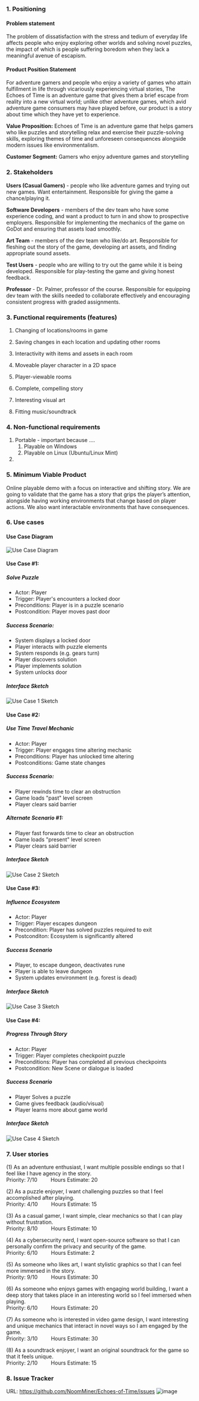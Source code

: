 ### 1\. Positioning

#### **Problem statement**

The problem of dissatisfaction with the stress and tedium of everyday life affects people who enjoy exploring other worlds and solving novel puzzles, the impact of which is people suffering boredom when they lack a meaningful avenue of escapism.

#### **Product Position Statement**

For adventure gamers and people who enjoy a variety of games who attain fulfillment in life through vicariously experiencing virtual stories, The Echoes of Time is an adventure game that gives them a brief escape from reality into a new virtual world; unlike other adventure games, which avid adventure game consumers may have played before, our product is a story about time which they have yet to experience.

**Value Proposition:** Echoes of Time is an adventure game that helps gamers who like puzzles and storytelling relax and exercise their puzzle-solving skills, exploring themes of time and unforeseen consequences alongside modern issues like environmentalism.

**Customer Segment:** Gamers who enjoy adventure games and storytelling

### 2\. Stakeholders

**Users (Casual Gamers)** \- people who like adventure games and trying out new games. Want entertainment. Responsible for giving the game a chance/playing it.

**Software Developers** \- members of the dev team who have some experience coding, and want a product to turn in and show to prospective employers. Responsible for implementing the mechanics of the game on GoDot and ensuring that assets load smoothly.

**Art Team** \- members of the dev team who like/do art. Responsible for fleshing out the story of the game, developing art assets, and finding appropriate sound assets.

**Test Users** \- people who are willing to try out the game while it is being developed. Responsible for play-testing the game and giving honest feedback.

**Professor** \- Dr. Palmer, professor of the course. Responsible for equipping dev team with the skills needed to collaborate effectively and encouraging consistent progress with graded assignments. 

### 3\. Functional requirements (features)

1. Changing of locations/rooms in game

2. Saving changes in each location and updating other rooms

3. Interactivity with items and assets in each room 

4. Moveable player character in a 2D space

5. Player-viewable rooms

6. Complete, compelling story

7. Interesting visual art

8. Fitting music/soundtrack

### 4\. Non-functional requirements

1. Portable \- important because ….  
   1. Playable on Windows  
   2. Playable on Linux (Ubuntu/Linux Mint)  
2. 

### 5\. Minimum Viable Product

Online playable demo with a focus on interactive and shifting story. We are going to validate that the game has a story that grips the player’s attention, alongside having working environments that change based on player actions. We also want interactable environments that have consequences. 

### 6\. Use cases
#### Use Case Diagram
![Use Case Diagram](Use_Case_Diagram.png)


#### Use Case \#1:
##### Solve Puzzle
- Actor: Player
- Trigger: Player's encounters a locked door
- Preconditions: Player is in a puzzle scenario
- Postcondition: Player moves past door
##### Success Scenario:
- System displays a locked door
- Player interacts with puzzle elements
- System responds (e.g. gears turn)
- Player discovers solution
- Player implements solution
- System unlocks door
##### Interface Sketch
![Use Case 1 Sketch](UI_Example-1.drawio.png)
#### Use Case \#2:
##### Use Time Travel Mechanic
- Actor: Player
- Trigger: Player engages time altering mechanic
- Preconditions: Player has unlocked time altering
- Postconditions: Game state changes
##### Success Scenario:
- Player rewinds time to clear an obstruction
- Game loads "past" level screen
- Player clears said barrier
##### Alternate Scenario \#1:
- Player fast forwards time to clear an obstruction
- Game loads "present" level screen
- Player clears said barrier
##### Interface Sketch
![Use Case 2 Sketch](UI_Example-2.drawio.png)
#### Use Case \#3:
##### Influence Ecosystem
- Actor: Player
- Trigger: Player escapes dungeon
- Precondition: Player has solved puzzles required to exit
- Postconditon: Ecosystem is significantly altered
##### Success Scenario
- Player, to escape dungeon, deactivates rune
- Player is able to leave dungeon
- System updates environment (e.g. forest is dead)
##### Interface Sketch
![Use Case 3 Sketch](UI_Example-3.drawio.png)
#### Use Case \#4:
##### Progress Through Story
- Actor: Player
- Trigger: Player completes checkpoint puzzle
- Preconditions: Player has completed all previous checkpoints
- Postcondition: New Scene or dialogue is loaded
##### Success Scenario
- Player Solves a puzzle
- Game gives feedback (audio/visual)
- Player learns more about game world
##### Interface Sketch
![Use Case 4 Sketch](UI_Example-4.drawio.png)
### 7\. User stories

(1) As an adventure enthusiast, I want multiple possible endings so that I feel like I have agency in the story.  
	Priority: 7/10	&emsp;&emsp;  Hours Estimate: 20

(2) As a puzzle enjoyer, I want challenging puzzles so that I feel accomplished after playing.  
	Priority: 4/10	&emsp;&emsp;  Hours Estimate: 15

(3) As a casual gamer, I want simple, clear mechanics so that I can play without frustration.  
	Priority: 8/10	&emsp;&emsp;  Hours Estimate: 10

(4) As a cybersecurity nerd, I want open-source software so that I can personally confirm the privacy and security of the game.  
	Priority: 6/10	&emsp;&emsp;  Hours Estimate: 2

(5) As someone who likes art, I want stylistic graphics so that I can feel more immersed in the story.  
	Priority: 9/10	&emsp;&emsp;  Hours Estimate: 30

(6) As someone who enjoys games with engaging world building, I want a deep story that takes place in an interesting world so I feel immersed when playing.  
	Priority: 6/10	&emsp;&emsp;  Hours Estimate: 20

(7) As someone who is interested in video game design, I want interesting and unique mechanics that interact in novel ways so I am engaged by the game.  
	Priority: 3/10	&emsp;&emsp;  Hours Estimate: 30
 
(8) As a soundtrack enjoyer, I want an original soundtrack for the game so that it feels unique.  
	Priority: 2/10	&emsp;&emsp;  Hours Estimate: 15

### 8\. Issue Tracker

URL: https://github.com/NoomMiner/Echoes-of-Time/issues
![image](https://github.com/user-attachments/assets/645a6c4c-e46c-4437-af22-30201d49a93d)
